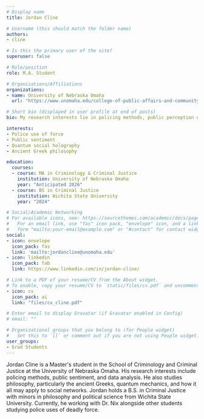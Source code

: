 ```yaml
---
# Display name
title: Jordan Cline

# Username (this should match the folder name)
authors:
- cline

# Is this the primary user of the site?
superuser: false

# Role/position
role: M.A. Student

# Organizations/Affiliations
organizations:
- name: University of Nebraska Omaha
  url: "https://www.unomaha.edu/college-of-public-affairs-and-community-service/criminology-and-criminal-justice/about-us/funded-graduate-students.php#Masters%20Students%20(funded%20on%20graduate%20assistantships)-main"

# Short bio (displayed in user profile at end of posts)
bio: My research interests lie in policing methods, public perception of authority, and quantitative analysis.

interests:
- Police use of force
- Public sentiment
- Quantum social holography
- Ancient Greek philosophy

education:
  courses:
  - course: MA in Criminology & Criminal Justice
    institution: University of Nebraska Omaha
    year: "Anticipated 2026"
  - course: BS in Criminal Justice
    institution: Wichita State University
    year: "2024"

# Social/Academic Networking
# For available icons, see: https://sourcethemes.com/academic/docs/page-builder/#icons
#   For an email link, use "fas" icon pack, "envelope" icon, and a link in the
#   form "mailto:your-email@example.com" or "#contact" for contact widget.
social:
- icon: envelope
  icon_pack: fas
  link: 'mailto:jordancline@unomaha.edu'
- icon: linkedin
  icon_pack: fab
  link: https://www.linkedin.com/in/jordan-cline/

# Link to a PDF of your resume/CV from the About widget.
# To enable, copy your resume/CV to `static/files/cv.pdf` and uncomment the lines below.
- icon: cv
  icon_pack: ai
  link: "files/cv_cline.pdf"

# Enter email to display Gravatar (if Gravatar enabled in Config)
# email: ""

# Organizational groups that you belong to (for People widget)
#   Set this to `[]` or comment out if you are not using People widget.
user_groups:
- Grad Students
---
```


Jordan Cline is a Master's student in the School of Criminology and Criminal Justice at the University of Nebraska Omaha. His research interests include policing methods, public sentiment, and data analysis. He also studies philosophy, particularly the ancient Greeks, quantum mechanics, and how it all may apply to social networks. Jordan holds a B.S. in Criminal Justice with minors in philosophy and political science from Wichita State University. Currently, he working with Dr. Nix alongside other students studying police uses of deadly force.